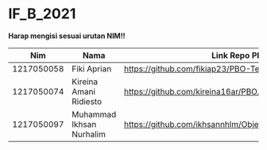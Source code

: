 # IF_B_2021
<b>Harap mengisi sesuai urutan NIM!!</b>

| Nim | Nama | Link Repo PBO |
|-----|------|---------------|
| 1217050058 | Fiki Aprian | https://github.com/fikiap23/PBO-Teori.git |
| 1217050074 | Kireina Amani Ridiesto | https://github.com/kireina16ar/PBO.git |
| 1217050097 | Muhammad Ikhsan Nurhalim | https://github.com/ikhsannhlm/Object_Oriented_Programming |

